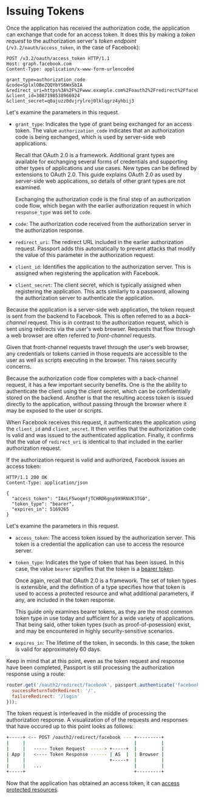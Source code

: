 # Issuing Tokens

Once the application has received the authorization code, the application can
exchange that code for an access token.  It does this by making a _token
request_ to the authorization server's _token endpoint_
(`/v3.2/oauth/access_token`, in the case of Facebook):

```http
POST /v3.2/oauth/access_token HTTP/1.1
Host: graph.facebook.com
Content-Type: application/x-www-form-urlencoded

grant_type=authorization_code
&code=SplxlOBeZQQYbYS6WxSbIA
&redirect_uri=https%3A%2F%2Fwww.example.com%2Foauth2%2Fredirect%2Ffacebook
&client_id=3087198538966924
&client_secret=q0ajuzz0dvjrylrej0lklqgrz4yhbij3
```

Let's examine the parameters in this request.

  * `grant_type`: Indicates the type of grant being exchanged for an access
      token.  The value `authorization_code` indicates that an authorization
      code is being exchanged, which is used by server-side web applications.
      
      Recall that OAuth 2.0 is a framework. Additional grant types are available
      for exchanging several forms of credentials and supporting other types of
      applications and use cases.  New types can be defined by extensions to
      OAuth 2.0.  This guide explains OAuth 2.0 as used by server-side web
      applications, so details of other grant types are not examined.
      
      Exchanging the authorization code is the final step of an authorization
      code flow, which began with the earlier authorization request in which
      `response_type` was set to `code`.
      
  * `code`: The authorization code received from the authorization server in the
      authorization response.
  
  * `redirect_uri`: The redirect URL included in the earlier authorization
      request.  Passport adds this automatically to prevent attacks that modify
      the value of this parameter in the authorization request.
      
  * `client_id`: Identifies the application to the authorization server.  This
      is assigned when registering the application with Facebook.
      
  * `client_secret`: The client secret, which is typically assigned when
      registering the application.  This acts similarly to a password, allowing
      the authorization server to authenticate the application.
      

Because the application is a server-side web application, the token request is
sent from the backend to Facebook.  This is often referred to as a
_back-channel_ request.  This is in contrast to the authorization request, which
is sent using redirects via the user's web browser.  Requests that flow through
a web browser are often referred to _front-channel_ requests.

Given that front-channel requests travel through the user's web browser, any
credentials or tokens carried in those requests are accessible to the user as
well as scripts executing in the browser.  This raises security concerns.

Because the authorization code flow completes with a back-channel request, it
has a few important security benefits.  One is the the ability to authenticate
the client using the client secret, which can be confidentially stored on the
backend.  Another is that the resulting access token is issued directly to the
application, without passing through the browser where it may be exposed to the
user or scripts.

When Facebook receives this request, it authenticates the application using the
`client_id` and `client_secret`.  It then verifies that the authorization code
is valid and was issued to the authenticated application.  Finally, it confirms
that the value of `redirect_uri` is identical to that included in the earlier
authorization request.

If the authorization request is valid and authorized, Facebook issues an access
token:

```
HTTP/1.1 200 OK
Content-Type: application/json
     
{
  "access_token": "IAxLF5woqmfjTCHRD6gnp9X9RNVK3TG0",
  "token_type": "bearer",
  "expires_in": 5169265
}
```

Let's examine the parameters in this request.

  * `access_token`: The access token issued by the authorization server.  This
      token is a credential the application can use to access the resource
      server.
  
  * `token_type`: Indicates the type of token that has been issued.  In this
      case, the value `bearer` signifies that the token is a [bearer
      token](/concepts/bearer-token/).
      
      Once again, recall that OAuth 2.0 is a framework.  The set of token types
      is extensible, and the definition of a type specifies how that token is
      used to access a protected resource and what additional parameters, if
      any, are included in the token response.
      
      This guide only examines bearer tokens, as they are the most common token
      type in use today and sufficient for a wide variety of applications.
      That being said, other token types (such as proof-of-posession) exist, and
      may be encountered in highly security-sensitive scenarios.
  
  * `expires_in`: The lifetime of the token, in seconds.  In this case, the
      token is valid for approximately 60 days.


Keep in mind that at this point, even as the token request and response have been
completed, Passport is still processing the authorization response using a route:

```js
router.get('/oauth2/redirect/facebook', passport.authenticate('facebook', {
  successReturnToOrRedirect: '/',
  failureRedirect: '/login'
}));
```

The token request is interleaved in the middle of processing the authorization
response.  A visualization of of the requests and responses that have occured
up to this point looks as follows:

```sh
+-----+ <-- POST /oauth2/redirect/facebook --- +---------+
|     |                                        |         |
|     |   ----- Token Request  -----> +-----+  |         |
| App |   <---- Token Response ------ | AS  |  | Browser |
|     |                               +-----+  |         |
|     |   ...                                  |         |
+-----+                                        +---------+
```

Now that the application has obtained an access token, it can [access protected
resources](../resource/).
